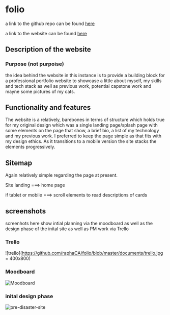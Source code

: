 # folio 

a link to the github repo can be found [here](https://github.com/raphaCA/folio)

a link to the website can be found [here](https://raphaca.github.io/folio/)

## Description of the website

### Purpose (not purpoise)
the idea behind the website in this instance is to provide a building block for a professional portfolio website to showcase a little about myself, my skills and tech stack as well as previous work, potential capstone work and mayne some pictures of my cats.

## Functionality and features
The website is a relatively, barebones in terms of structure which holds true for my original design which was a single landing page/splash page with some elements on the page that show, a brief bio, a list of my technology and my previous work. I preferred to keep the page simple as that fits with my design ethics. As it transitions to a mobile version the site stacks the elements progressively. 

## Sitemap
Again relatively simple regarding the page at present. 

Site landing ===> home page

if tablet or mobile ===> scroll elements to read descriptions of cards

## screenshots
 screenhots here show intial planning via the moodboard as well as the design phase of the inital site as well as PM work via Trello

 ### Trello
 ![trello](https://github.com/raphaCA/folio/blob/master/documents/trello.jpg = 400x800) 

### Moodboard 
![Moodboard](https://github.com/raphaCA/folio/blob/master/documents/moodboard.png)

### inital design phase
![pre-disaster-site](C:\Users\raph_\repos\folio\documents)

## 



